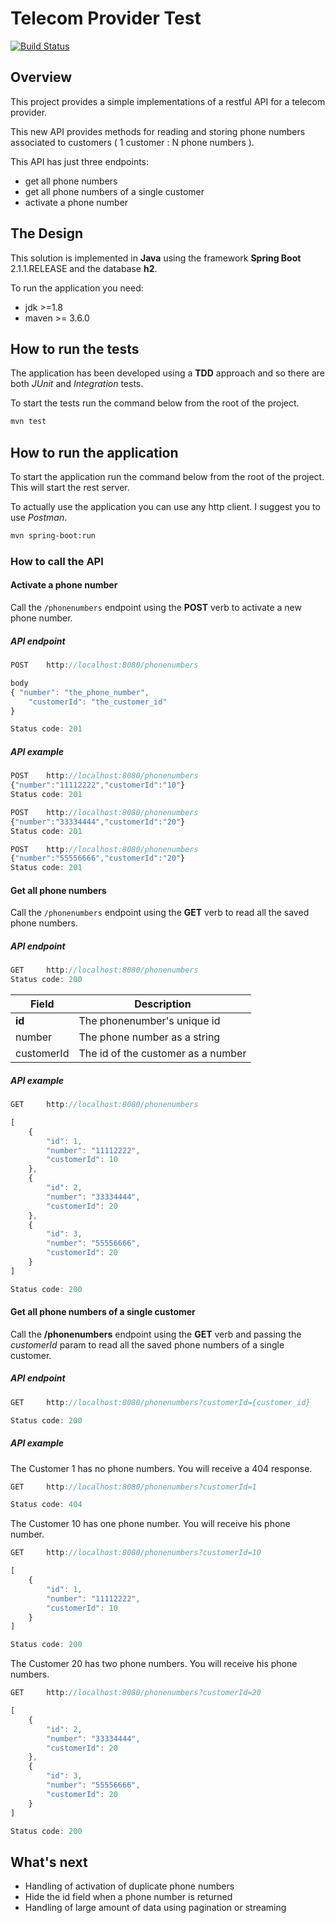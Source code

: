 # Telecom Provider Test
[![Build Status](https://travis-ci.org/francescofavatella/telecom_provider_server_api.svg?branch=master)](https://travis-ci.org/francescofavatella/telecom_provider_server_api)

## Overview
This project provides a simple implementations of a restful API for a telecom provider.

This new API provides methods for reading and storing phone numbers associated to customers ( 1 customer : N phone numbers ).

This API has just three endpoints:
* get all phone numbers
* get all phone numbers of a single customer
* activate a phone number

## The Design
This solution is implemented in **Java** using the framework **Spring Boot** 2.1.1.RELEASE and the database **h2**.

To run the application you need:
* jdk >=1.8
* maven >= 3.6.0    

## How to run the tests
The application has been developed using a **TDD** approach and so there are both *JUnit* and *Integration* tests.

To start the tests run the command below from the root of the project. 

```bash
mvn test
```

## How to run the application
To start the application run the command below from the root of the project. This will start the rest server. 

To actually use the application you can use any http client. I suggest you to use *Postman*.

```bash
mvn spring-boot:run
```

### How to call the API

#### Activate a phone number

Call the `/phonenumbers` endpoint using the **POST** verb to activate a new phone number.

##### API endpoint

```javascript
POST	http://localhost:8080/phonenumbers

body
{ "number": "the_phone_number",
	"customerId": "the_customer_id"
}

Status code: 201
```

##### API example

```javascript
POST	http://localhost:8080/phonenumbers
{"number":"11112222","customerId":"10"}
Status code: 201

POST	http://localhost:8080/phonenumbers
{"number":"33334444","customerId":"20"}
Status code: 201

POST	http://localhost:8080/phonenumbers
{"number":"55556666","customerId":"20"}
Status code: 201
```

#### Get all phone numbers

Call the `/phonenumbers` endpoint using the **GET** verb to read all the saved phone numbers.

##### API endpoint
```javascript
GET		http://localhost:8080/phonenumbers
Status code: 200
```

Field | Description
------|------------
**id** | The phonenumber's unique id
number | The phone number as a string
customerId | The id of the customer as a number

##### API example

```javascript
GET		http://localhost:8080/phonenumbers

[
    {
        "id": 1,
        "number": "11112222",
        "customerId": 10
    },
    {
        "id": 2,
        "number": "33334444",
        "customerId": 20
    },
    {
        "id": 3,
        "number": "55556666",
        "customerId": 20
    }
]

Status code: 200
```

#### Get all phone numbers of a single customer

Call the **/phonenumbers** endpoint using the **GET** verb and passing the _customerId_ param to read all the saved phone numbers of a single customer. 

##### API endpoint
```javascript
GET		http://localhost:8080/phonenumbers?customerId={customer_id}

Status code: 200
```


##### API example

The Customer 1 has no phone numbers. You will receive a 404 response. 

```javascript
GET		http://localhost:8080/phonenumbers?customerId=1

Status code: 404
```

The Customer 10 has one phone number. You will receive his phone number.


```javascript
GET		http://localhost:8080/phonenumbers?customerId=10

[
    {
        "id": 1,
        "number": "11112222",
        "customerId": 10
    }
]

Status code: 200
```

The Customer 20 has two phone numbers. You will receive his phone numbers.


```javascript
GET		http://localhost:8080/phonenumbers?customerId=20

[
    {
        "id": 2,
        "number": "33334444",
        "customerId": 20
    },
    {
        "id": 3,
        "number": "55556666",
        "customerId": 20
    }
]

Status code: 200 
```

## What's next

- Handling of activation of duplicate phone numbers
- Hide the id field when a phone number is returned
- Handling of large amount of data using pagination or streaming
